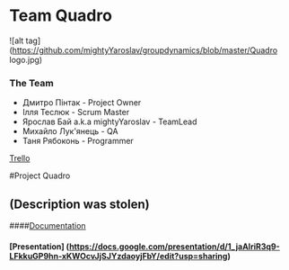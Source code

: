 ﻿# Team Quadro

![alt tag](https://github.com/mightyYaroslav/groupdynamics/blob/master/Quadro logo.jpg)

### The Team
* Дмитро Пінтак - Project Owner
* Ілля Теслюк - Scrum Master
* Ярослав Бай a.k.a mightyYaroslav - TeamLead
* Михайло Лук'янець - QA
* Таня Рябоконь - Programmer

[Trello](https://trello.com/b/XTGvnfa2/quadrocopter-project)


#Project Quadro
## (Description was stolen)
####[Documentation](https://docs.google.com/document/d/1-RFvluZsk-pI2bkxTMO4GHAuLf_YTlzBvsP4dq3NmGI/edit)
#### [Presentation] (https://docs.google.com/presentation/d/1_jaAlriR3q9-LFkkuGP9hn-xKWOcvJjSJYzdaoyjFbY/edit?usp=sharing)
